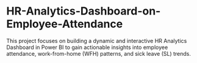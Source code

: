 # HR-Analytics-Dashboard-on-Employee-Attendance
This project focuses on building a dynamic and interactive HR Analytics Dashboard in Power BI to gain actionable insights into employee attendance, work-from-home (WFH) patterns, and sick leave (SL) trends. 
